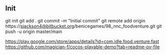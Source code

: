 ## Init
git init
git add .
git commit -m "Initial commit"
git remote add origin https://sjackson4@bitbucket.org/benicegames/98_nnc_foodventure.git
git push -u origin master/main

https://play.google.com/store/apps/details?id=com.idle.food.venture.fast
https://github.com/magician-f/cocos-playable-demo?tab=readme-ov-file